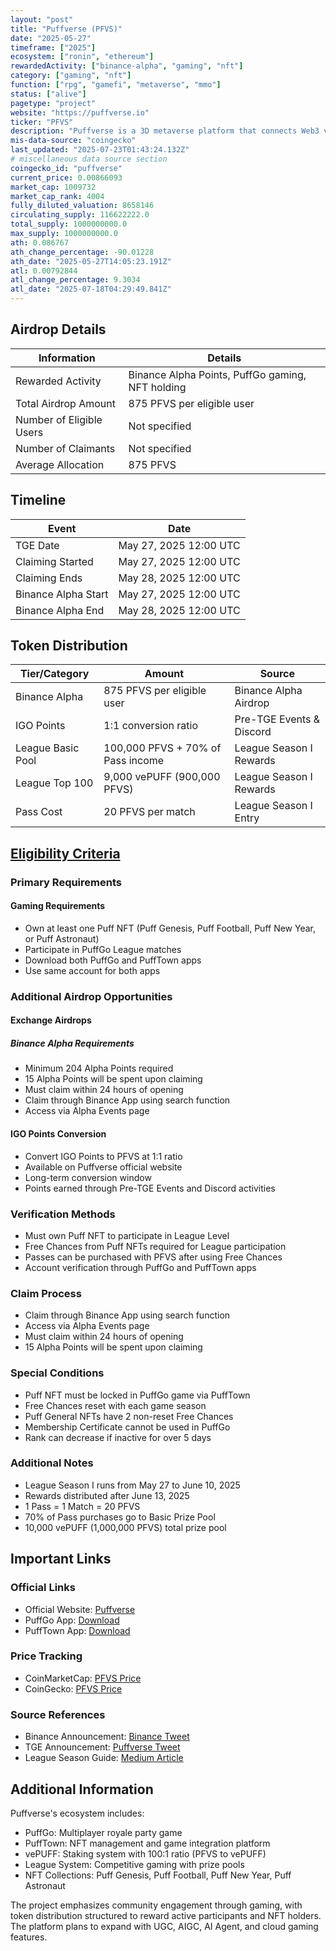 ```yaml
---
layout: "post"
title: "Puffverse (PFVS)"
date: "2025-05-27"
timeframe: ["2025"]
ecosystem: ["ronin", "ethereum"]
rewardedActivity: ["binance-alpha", "gaming", "nft"]
category: ["gaming", "nft"]
function: ["rpg", "gamefi", "metaverse", "mmo"]
status: ["alive"]
pagetype: "project"
website: "https://puffverse.io"
ticker: "PFVS"
description: "Puffverse is a 3D metaverse platform that connects Web3 virtuality with Web2 reality, featuring PuffGo multiplayer party games and NFT-based gaming experiences."
mis-data-source: "coingecko"
last_updated: "2025-07-23T01:43:24.132Z"
# miscellaneous data source section
coingecko_id: "puffverse"
current_price: 0.00866093
market_cap: 1009732
market_cap_rank: 4004
fully_diluted_valuation: 8658146
circulating_supply: 116622222.0
total_supply: 1000000000.0
max_supply: 1000000000.0
ath: 0.086767
ath_change_percentage: -90.01228
ath_date: "2025-05-27T14:05:23.191Z"
atl: 0.00792844
atl_change_percentage: 9.3034
atl_date: "2025-07-18T04:29:49.841Z"
---
```


## Airdrop Details

| Information              | Details                                                     |
| ------------------------ | ----------------------------------------------------------- |
| Rewarded Activity        | Binance Alpha Points, PuffGo gaming, NFT holding            |
| Total Airdrop Amount     | 875 PFVS per eligible user                                  |
| Number of Eligible Users | Not specified                                               |
| Number of Claimants      | Not specified                                               |
| Average Allocation       | 875 PFVS                                                    |

## Timeline

| Event               | Date                                           |
| ------------------- | ---------------------------------------------- |
| TGE Date           | May 27, 2025 12:00 UTC                         |
| Claiming Started    | May 27, 2025 12:00 UTC                         |
| Claiming Ends       | May 28, 2025 12:00 UTC                         |
| Binance Alpha Start | May 27, 2025 12:00 UTC                         |
| Binance Alpha End   | May 28, 2025 12:00 UTC                         |

## Token Distribution

| Tier/Category      | Amount                                   | Source                    |
| ------------------ | ---------------------------------------- | ------------------------- |
| Binance Alpha      | 875 PFVS per eligible user               | Binance Alpha Airdrop     |
| IGO Points         | 1:1 conversion ratio                     | Pre-TGE Events & Discord  |
| League Basic Pool  | 100,000 PFVS + 70% of Pass income        | League Season I Rewards   |
| League Top 100     | 9,000 vePUFF (900,000 PFVS)              | League Season I Rewards   |
| Pass Cost          | 20 PFVS per match                        | League Season I Entry     |

## [Eligibility Criteria](https://x.com/binance/status/1927311308870873524)

### Primary Requirements

#### Gaming Requirements
- Own at least one Puff NFT (Puff Genesis, Puff Football, Puff New Year, or Puff Astronaut)
- Participate in PuffGo League matches
- Download both PuffGo and PuffTown apps
- Use same account for both apps

### Additional Airdrop Opportunities

#### Exchange Airdrops
##### Binance Alpha Requirements
- Minimum 204 Alpha Points required
- 15 Alpha Points will be spent upon claiming
- Must claim within 24 hours of opening
- Claim through Binance App using search function
- Access via Alpha Events page

#### IGO Points Conversion
- Convert IGO Points to PFVS at 1:1 ratio
- Available on Puffverse official website
- Long-term conversion window
- Points earned through Pre-TGE Events and Discord activities

### Verification Methods
- Must own Puff NFT to participate in League Level
- Free Chances from Puff NFTs required for League participation
- Passes can be purchased with PFVS after using Free Chances
- Account verification through PuffGo and PuffTown apps

### Claim Process
- Claim through Binance App using search function
- Access via Alpha Events page
- Must claim within 24 hours of opening
- 15 Alpha Points will be spent upon claiming

### Special Conditions
- Puff NFT must be locked in PuffGo game via PuffTown
- Free Chances reset with each game season
- Puff General NFTs have 2 non-reset Free Chances
- Membership Certificate cannot be used in PuffGo
- Rank can decrease if inactive for over 5 days

### Additional Notes
- League Season I runs from May 27 to June 10, 2025
- Rewards distributed after June 13, 2025
- 1 Pass = 1 Match = 20 PFVS
- 70% of Pass purchases go to Basic Prize Pool
- 10,000 vePUFF (1,000,000 PFVS) total prize pool

## Important Links

### Official Links
- Official Website: [Puffverse](https://puffverse.io)
- PuffGo App: [Download](https://puffverse.io)
- PuffTown App: [Download](https://puffverse.io)

### Price Tracking
- CoinMarketCap: [PFVS Price](https://coinmarketcap.com/currencies/puffverse/)
- CoinGecko: [PFVS Price](https://www.coingecko.com/en/coins/puffverse)

### Source References
- Binance Announcement: [Binance Tweet](https://x.com/binance/status/1926936504703517105)
- TGE Announcement: [Puffverse Tweet](https://x.com/Puffverse/status/1927344982702051505)
- League Season Guide: [Medium Article](https://medium.com/@Puffverse/puffgo-official-league-season-is-ready-together-with-the-pfvs-tge-584f2e2b37fa)

## Additional Information

Puffverse's ecosystem includes:
- PuffGo: Multiplayer royale party game
- PuffTown: NFT management and game integration platform
- vePUFF: Staking system with 100:1 ratio (PFVS to vePUFF)
- League System: Competitive gaming with prize pools
- NFT Collections: Puff Genesis, Puff Football, Puff New Year, Puff Astronaut

The project emphasizes community engagement through gaming, with token distribution structured to reward active participants and NFT holders. The platform plans to expand with UGC, AIGC, AI Agent, and cloud gaming features.